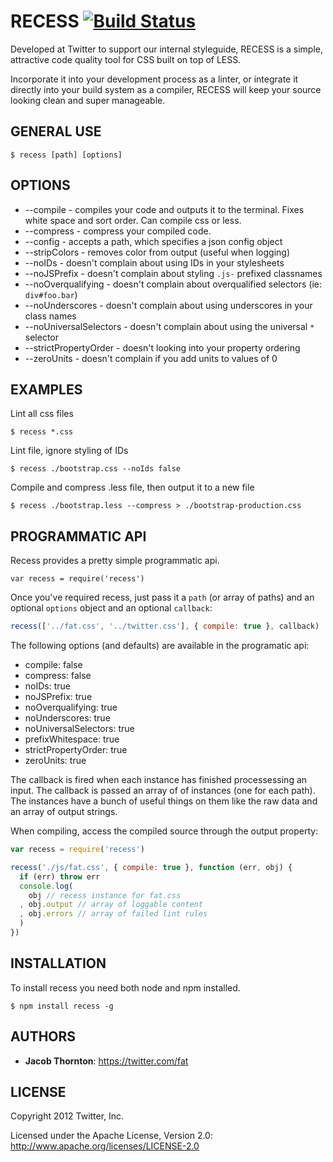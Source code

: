 RECESS [![Build Status](https://secure.travis-ci.org/twitter/recess.png)](http://travis-ci.org/twitter/recess)
======

Developed at Twitter to support our internal styleguide, RECESS is a simple, attractive code quality tool for CSS built on top of LESS.

Incorporate it into your development process as a linter, or integrate it directly into your build system as a compiler, RECESS will keep your source looking clean and super manageable.


GENERAL USE
-----------

```CLI
$ recess [path] [options]
```

OPTIONS
-------

- --compile - compiles your code and outputs it to the terminal. Fixes white space and sort order. Can compile css or less.
- --compress - compress your compiled code.
- --config - accepts a path, which specifies a json config object
- --stripColors - removes color from output (useful when logging)
- --noIDs - doesn't complain about using IDs in your stylesheets
- --noJSPrefix - doesn't complain about styling `.js-` prefixed classnames
- --noOverqualifying - doesn't complain about overqualified selectors (ie: `div#foo.bar`)
- --noUnderscores - doesn't complain about using underscores in your class names
- --noUniversalSelectors - doesn't complain about using the universal `*` selector
- --strictPropertyOrder - doesn't looking into your property ordering
- --zeroUnits - doesn't complain if you add units to values of 0


EXAMPLES
--------

Lint all css files

```CLI
$ recess *.css
```

Lint file, ignore styling of IDs

```CLI
$ recess ./bootstrap.css --noIds false
```

Compile and compress .less file, then output it to a new file

```CLI
$ recess ./bootstrap.less --compress > ./bootstrap-production.css
```

PROGRAMMATIC API
----------------

Recess provides a pretty simple programmatic api.

```JS
var recess = require('recess')
```

Once you've required recess, just pass it a `path` (or array of paths) and an optional `options` object and an optional `callback`:

```js
recess(['../fat.css', '../twitter.css'], { compile: true }, callback)
```

The following options (and defaults) are available in the programatic api:

- compile: false
- compress: false
- noIDs: true
- noJSPrefix: true
- noOverqualifying: true
- noUnderscores: true
- noUniversalSelectors: true
- prefixWhitespace: true
- strictPropertyOrder: true
- zeroUnits: true

The callback is fired when each instance has finished processessing an input. The callback is passed an array of of instances (one for each path). The instances have a bunch of useful things on them like the raw data and an array of output strings.

When compiling, access the compiled source through the output property:

```js
var recess = require('recess')

recess('./js/fat.css', { compile: true }, function (err, obj) {
  if (err) throw err
  console.log(
  	obj // recess instance for fat.css
  , obj.output // array of loggable content
  , obj.errors // array of failed lint rules
  )
})
```

INSTALLATION
------------

To install recess you need both node and npm installed.

```CLI
$ npm install recess -g
```

AUTHORS
------------

+ **Jacob Thornton**: https://twitter.com/fat

LICENSE
------------

Copyright 2012 Twitter, Inc.

Licensed under the Apache License, Version 2.0: http://www.apache.org/licenses/LICENSE-2.0